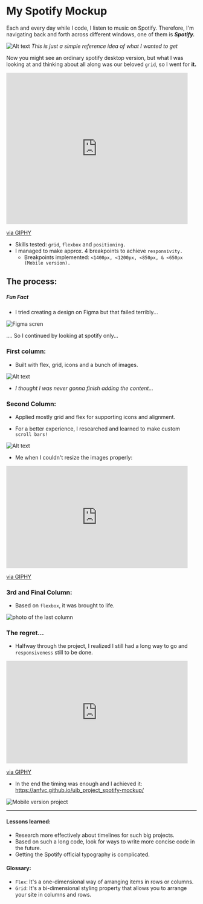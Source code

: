 # My Spotify Mockup

Each and every day while I code, I listen to music on Spotify. Therefore, I'm navigating back and forth across different windows, one of them is **_Spotify._**

![Alt text](<Assets/Images/Reference img.png>)
_This is just a simple reference idea of what I wanted to get_

Now you might see an ordinary spotify desktop version, but what I was looking at and thinking about all along was our beloved `grid`, so I went for **it.**

<iframe src="https://giphy.com/embed/cXblnKXr2BQOaYnTni" width="480" height="400" frameBorder="0" class="giphy-embed" allowFullScreen></iframe><p><a href="https://giphy.com/gifs/theoffice-the-office-tv-moroccan-christmas-cXblnKXr2BQOaYnTni">via GIPHY</a></p>


- Skills tested:  `grid`, `flexbox` and `positioning.`
- I managed to make approx. 4 breakpoints to achieve `responsivity.`
   - Breakpoints implemented: `<1400px, <1200px, <850px, & <650px (Mobile version).`

## The process:

##### Fun Fact

- I tried creating a design on Figma but that failed terribly...

![Figma scren](./Assets/failed.png)

.... So I continued by looking at spotify only...



### First column:
- Built with flex, grid, icons and a bunch of images.

![Alt text](<Assets/Images/Screenshot from 2023-11-10 20-37-06.png>)

- _I thought I was never gonna finish adding the content..._


### Second Column:
- Applied mostly grid and flex for supporting icons and alignment.

- For a better experience, I researched and learned to make custom `scroll bars!`

![Alt text](<Assets/Images/Screenshot from 2023-11-10 20-37-29.png>)

- Me when I couldn't resize the images properly:

 <iframe src="https://giphy.com/embed/vy42fjZIQdoas" width="480" height="270" frameBorder="0" class="giphy-embed" allowFullScreen></iframe><p><a href="https://giphy.com/gifs/michael-scott-vy42fjZIQdoas">via GIPHY</a></p>

### 3rd and Final Column:

- Based on `flexbox`, it was brought to life.

![photo of the last column](<Assets/Images/Screenshot from 2023-11-10 20-37-42.png>)

### The regret...

- Halfway through the project, I realized I still had a long way to go and `responsiveness` still to be done.

<iframe src="https://giphy.com/embed/9oF7EAvaFUOEU" width="480" height="271" frameBorder="0" class="giphy-embed" allowFullScreen></iframe><p><a href="https://giphy.com/gifs/the-office-smile-9oF7EAvaFUOEU">via GIPHY</a></p>

- In the end the timing was enough and I achieved it:
https://anfvc.github.io/uib_project_spotify-mockup/

![Mobile version project](./Assets/Images/IMG_4551.png)

-----------------------------------------------------------------------------------------

#### Lessons learned:

- Research more effectively about timelines for such big projects.
- Based on such a long code, look for ways to write more concise code in the future.
- Getting the Spotify official typography is complicated.

#### Glossary:

- `Flex`: It's a one-dimensional way of arranging items in rows or columns.
- `Grid`: It's a bi-dimensional styling property that allows you to arrange your site in columns and rows.


